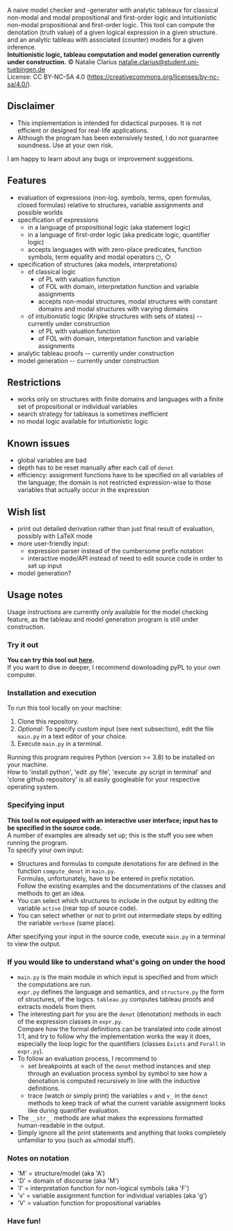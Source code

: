 A naive model checker and -generator with analytic tableaux for classical non-modal and modal propositional and first-order logic and intuitionistic non-modal propositional and first-order logic.
This tool can compute the denotation (truth value) of a given logical expression in a given structure.   
and an analytic tableau with associated (counter) models for a given inference.  
**Intuitionistic logic, tableau computation and model generation currently under construction.**
© Natalie Clarius <natalie.clarius@student.uni-tuebingen.de>  
License: CC BY-NC-SA 4.0 (https://creativecommons.org/licenses/by-nc-sa/4.0/). 

Disclaimer
----------
- This implementation is intended for didactical purposes. It is not efficient or designed for real-life applications.  
- Although the program has been extensively tested, I do not guarantee soundness. Use at your own risk.

I am happy to learn about any bugs or improvement suggestions.

Features
--------
 - evaluation of expressions (non-log. symbols, terms, open formulas, closed formulas)
   relative to structures, variable assignments and possible worlds
 - specification of expressions
    - in a language of propositional logic (aka statement logic)
    - in a language of first-order logic (aka predicate logic, quantifier logic)
    - accepts languages with with zero-place predicates, function symbols, term equality and modal operators ◻, ◇
 - specification of structures (aka models, interpretations)
    - of classical logic
        - of PL with valuation function
        - of FOL with domain, interpretation function and variable assignments
        - accepts non-modal structures, modal structures with constant domains and modal structures with varying domains
    - of intuitionistic logic (Kripke structures with sets of states)  -- currently under construction
        - of PL with valuation function
        - of FOL with domain, interpretation function and variable assignments
 - analytic tableau proofs -- currently under construction
 - model generation -- currently under construction

Restrictions
------------
 - works only on structures with finite domains and languages with a finite set of propositional or individual variables
 - search strategy for tableaus is sometimes inefficient
 - no modal logic available for intuitionistic logic

Known issues
------------
 - global variables are bad
 - depth has to be reset manually after each call of `denot`
 - efficiency: assignment functions have to be specified on all variables of the language;
   the domain is not restricted expression-wise to those variables that actually occur in the expression

Wish list
---------
 - print out detailed derivation rather than just final result of evaluation, possibly with LaTeX mode
 - more user-friendly input:
   - expression parser instead of the cumbersome prefix notation
   - interactive mode/API instead of need to edit source code in order to set up input
 - model generation?

Usage notes
-----------

Usage instructions are currently only available for the model checking feature, as the tableau and model generation program is still under construction.

### Try it out
**You can try this tool out [here](https://trinket.io/python3/757871dd18).**  
If you want to dive in deeper, I recommend downloading pyPL to your own computer.

### Installation and execution
To run this tool locally on your machine:
1. Clone this repository.
2. *Optional:* To specify custom input (see next subsection), edit the file `main.py` in a text editor of your choice.
3. Execute `main.py` in a terminal.

Running this program requires Python (version >= 3.8) to be installed on your machine.  
How to 'install python', 'edit .py file', 'execute .py script in terminal' and 'clone github repository'
is all easily googleable for your respective operating system.

### Specifying input
**This tool is not equipped with an interactive user interface; input has to be specified in the source code.**  
A number of examples are already set up; this is the stuff you see when running the program.  
To specify your own input:  
- Structures and formulas to compute denotations for are defined in the function `compute_denot` in `main.py`.  
  Formulas, unfortunately, have to be entered in prefix notation.  
  Follow the existing examples and the documentations of the classes and methods to get an idea.  
- You can select which structures to include in the output by editing the variable `active` (near top of source code).
- You can select whether or not to print out intermediate steps by editing the variable `verbose` (same place).

After specifying your input in the source code, execute `main.py` in a terminal to view the output.

### If you would like to understand what's going on under the hood
- `main.py` is the main module in which input is specified and from which the computations are run.  
  `expr.py` defines the language and semantics, and `structure.py` the form of structures, of the logics.
  `tableau.py` computes tableau proofs and extracts models from them.
- The interesting part for you are the `denot` (denotation) methods in each of the expression classes in `expr.py`.  
  Compare how the formal definitions can be translated into code almost 1:1,
  and try to follow why the implementation works the way it does, especially the loop logic for the quantifiers 
  (classes `Exists` and `Forall` in `expr.py`).  
- To follow an evaluation process, I recommend to
  - set breakpoints at each of the `denot` method instances and step through an evaluation process symbol by symbol
    to see how a denotation is computed recursively in line with the inductive definitions.
  - trace (watch or simply print) the variables `v` and `v_` in the `denot` methods 
    to keep track of what the current variable assignment looks like during quantifier evaluation.  
- The `__str__` methods are what makes the expressions formatted human-readable in the output.  
- Simply ignore all the print statements and anything that looks completely unfamiliar to you (such as `w`/modal stuff).  

### Notes on notation
- 'M' = structure/model (aka 'A')
- 'D' = domain of discourse (aka 'M')
- 'I' = interpretation function for non-logical symbols (aka 'F')
- 'v' = variable assignment function for individual variables (aka 'g')
- 'V' = valuation function for propositional variables

### Have fun!